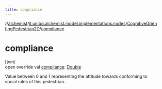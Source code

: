 ```yaml
---
title: compliance
---
```

//[alchemist](../../../index.html)/[it.unibo.alchemist.model.implementations.nodes](../index.html)/[CognitiveOrientingPedestrian2D](index.html)/[compliance](compliance.html)



# compliance



[jvm]\
open override val [compliance](compliance.html): [Double](https://kotlinlang.org/api/latest/jvm/stdlib/kotlin/-double/index.html)



Value between 0 and 1 representing the attitude towards conforming to social rules of this pedestrian.




